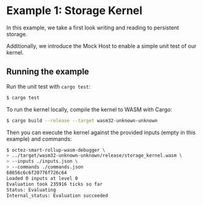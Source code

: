 # Example 1: Storage Kernel

In this example, we take a first look writing and reading to persistent storage.

Additionally, we introduce the Mock Host to enable a simple unit test of our kernel.

## Running the example

Run the unit test with `cargo test`:

<!-- $MDX skip -->
```sh
$ cargo test
```

To run the kernel locally, compile the kernel to WASM with Cargo:
<!-- $MDX skip -->
```sh
$ cargo build --release --target wasm32-unknown-unknown
```

Then you can execute the kernel against the provided inputs (empty in this example) and commands:
```sh
$ octez-smart-rollup-wasm-debugger \
> ../target/wasm32-unknown-unknown/release/storage_kernel.wasm \
> --inputs ./inputs.json \
> --commands ./commands.json
68656c6c6f20776f726c64
Loaded 0 inputs at level 0
Evaluation took 235916 ticks so far
Status: Evaluating
Internal_status: Evaluation succeeded
```

